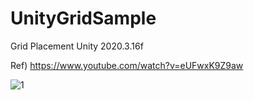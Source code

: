 # UnityGridSample
Grid Placement
Unity 2020.3.16f

Ref)
https://www.youtube.com/watch?v=eUFwxK9Z9aw

![1](https://user-images.githubusercontent.com/61470680/131223141-4476a944-f169-43f3-a065-cb638a1f20f1.png)

